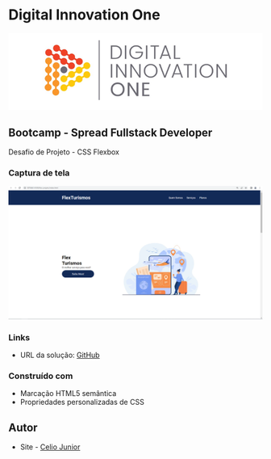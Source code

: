# Digital Innovation One

<p align="center">
  <img src="/DIO.png" alt="DIO" title="Digital Innovation One">
</p>

## Bootcamp - Spread Fullstack Developer

Desafio de Projeto - CSS Flexbox


### Captura de tela

<img src="/site.PNG" alt style="max-width: 100%">


### Links

- URL da solução: [GitHub](https://github.com/AIemao/Dio-CSS-flexbox)



### Construído com

- Marcação HTML5 semântica
- Propriedades personalizadas de CSS


## Autor

- Site - [Celio Junior](https://www.linkedin.com/in/celio-junior-152529193/)
